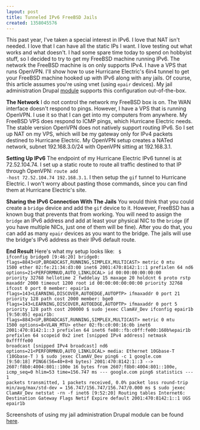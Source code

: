 ```yaml
---
layout: post
title: Tunneled IPv6 FreeBSD Jails
created: 1358045576
---
```

This past year, I've taken a special interest in IPv6. I love that NAT isn't needed. I love that I can have all the static IPs I want. I love testing out what works and what doesn't. I had some spare time today to spend on hobbyist stuff, so I decided to try to get my FreeBSD machine running IPv6. The network the FreeBSD machine is on only supports IPv4. I have a VPS that runs OpenVPN. I'll show how to use Hurricane Electric's 6in4 tunnel to get your FreeBSD machine hooked up with IPv6 along with any jails. Of course, this article assumes you're using vnet (using <code>epair</code> devices). My jail administration Drupal <a href="https://github.com/lattera/drupal-jailadmin" target="_blank">module</a> supports this configuration out-of-the-box.

<strong>The Network</strong>
I do not control the network my FreeBSD box is on. The WAN interface doesn't respond to pings. However, I have a VPS that is running OpenVPN. I use it so that I can get into my computers from anywhere. My FreeBSD VPS does respond to ICMP pings, which Hurricane Electric needs. The stable version OpenVPN does not natively support routing IPv6. So I set up NAT on my VPS, which will be my gateway only for IPv4 packets destined to Hurricane Electric. My OpenVPN setup creates a NATed network, subnet 192.168.3.0/24 with OpenVPN sitting at 192.168.3.1.

<strong>Setting Up IPv6</strong>
The endpoint of my Hurricane Electric IPv6 tunnel is at 72.52.104.74. I set up a static route to route all traffic destined to that IP through OpenVPN: <code>route add -host 72.52.104.74 192.168.3.1</code>. I then setup the <code>gif</code> tunnel to Hurricane Electric. I won't worry about pasting those commands, since you can find them at Hurricane Electric's site.

<strong>Sharing the IPv6 Connection With The Jails</strong>
You would think that you could create a <code>bridge</code> device and add the <code>gif</code> device to it. However, FreeBSD has a known bug that prevents that from working. You will need to assign the <code>bridge</code> an IPv6 address and add at least your physical NIC to the <code>bridge</code> (if you have multiple NICs, just one of them will be fine). After you do that, you can add as many <code>epair</code> devices as you want to the bridge. The jails will use the bridge's IPv6 address as their IPv6 default route.

<strong>End Result</strong>
Here's what my setup looks like:
<code>
$ ifconfig bridge0                                                                         [9:46:20]
bridge0: flags=8843<UP,BROADCAST,RUNNING,SIMPLEX,MULTICAST> metric 0 mtu 1500
	ether 02:fe:21:34:d3:00
	inet6 2001:470:8142:1::1 prefixlen 64 
	nd6 options=21<PERFORMNUD,AUTO_LINKLOCAL>
	id 00:00:00:00:00:00 priority 32768 hellotime 2 fwddelay 15
	maxage 20 holdcnt 6 proto rstp maxaddr 2000 timeout 1200
	root id 00:00:00:00:00:00 priority 32768 ifcost 0 port 0
	member: epair1a flags=143<LEARNING,DISCOVER,AUTOEDGE,AUTOPTP>
	        ifmaxaddr 0 port 21 priority 128 path cost 2000
	member: bge0 flags=143<LEARNING,DISCOVER,AUTOEDGE,AUTOPTP>
	        ifmaxaddr 0 port 5 priority 128 path cost 200000
$ sudo jexec ClamAV_Dev ifconfig epair1b                                                   [9:50:05]
epair1b: flags=8843<UP,BROADCAST,RUNNING,SIMPLEX,MULTICAST> metric 0 mtu 1500
	options=8<VLAN_MTU>
	ether 02:fb:c0:00:16:0b
	inet6 2001:470:8142:1::3 prefixlen 64 
	inet6 fe80::fb:c0ff:fe00:160b%epair1b prefixlen 64 scopeid 0x2 
	inet [snipped IPv4 address] netmask 0xfffffe00 broadcast [snipped IPv4 broadcast]
	nd6 options=21<PERFORMNUD,AUTO_LINKLOCAL>
	media: Ethernet 10Gbase-T (10Gbase-T <full-duplex>)
$ sudo jexec ClamAV_Dev ping6 -c 1 google.com                                              [9:50:18]
PING6(56=40+8+8 bytes) 2001:470:8142:1::3 --> 2607:f8b0:4004:801::100e
16 bytes from 2607:f8b0:4004:801::100e, icmp_seq=0 hlim=53 time=156.747 ms
--- google.com ping6 statistics ---
1 packets transmitted, 1 packets received, 0.0% packet loss
round-trip min/avg/max/std-dev = 156.747/156.747/156.747/0.000 ms
$ sudo jexec ClamAV_Dev netstat -rn -f inet6                                               [9:52:20]
Routing tables
Internet6:
Destination                       Gateway                       Flags      Netif Expire
default                           2001:470:8142:1::1            UGS     epair1b
</code>

Screenshots of using my jail administration Drupal module can be found <a href="http://imgur.com/a/s0fGY" target="_blank">here</a>.
